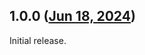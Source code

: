 ## 1.0.0 ([Jun 18, 2024](https://github.com/ramensoftware/windhawk-mods/blob/7e213cbdc94ce26de846f6eddb3290d915a35908/mods/change-explorer-default-location.wh.cpp))

Initial release.
